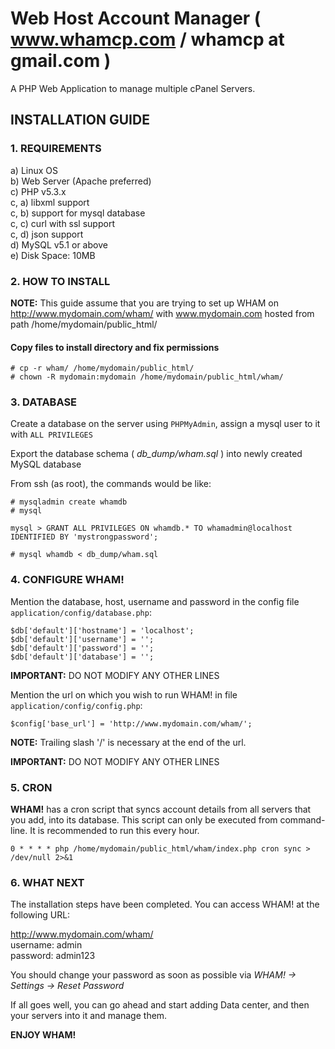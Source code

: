 
# Web Host Account Manager ( www.whamcp.com / whamcp at gmail.com )

A PHP Web Application to manage multiple cPanel Servers.  

## INSTALLATION GUIDE

### 1. REQUIREMENTS

a) Linux OS  
b) Web Server (Apache preferred)  
c) PHP v5.3.x  
	c, a) libxml support  
	c, b) support for mysql database  
	c, c) curl with ssl support  
	c, d) json support  
d) MySQL v5.1 or above  
e) Disk Space: 10MB  

### 2. HOW TO INSTALL

**NOTE:** This guide assume that you are trying to set up WHAM on http://www.mydomain.com/wham/ with www.mydomain.com hosted from path /home/mydomain/public_html/

#### Copy files to install directory and fix permissions
```
# cp -r wham/ /home/mydomain/public_html/
# chown -R mydomain:mydomain /home/mydomain/public_html/wham/
```
### 3. DATABASE

Create a database on the server using `PHPMyAdmin`, assign a mysql user to it with `ALL PRIVILEGES`

Export the database schema ( *db_dump/wham.sql* ) into newly created MySQL database

From ssh (as root), the commands would be like:
```
# mysqladmin create whamdb
# mysql

mysql > GRANT ALL PRIVILEGES ON whamdb.* TO whamadmin@localhost IDENTIFIED BY 'mystrongpassword';
```
```
# mysql whamdb < db_dump/wham.sql
```
### 4. CONFIGURE WHAM!

Mention the database, host, username and password in the config file `application/config/database.php`:
```
$db['default']['hostname'] = 'localhost';  
$db['default']['username'] = '';  
$db['default']['password'] = '';  
$db['default']['database'] = '';  
```
**IMPORTANT:** DO NOT MODIFY ANY OTHER LINES

Mention the url on which you wish to run WHAM! in file `application/config/config.php`:
```
$config['base_url']	= 'http://www.mydomain.com/wham/';
```
**NOTE:** Trailing slash '/' is necessary at the end of the url. 

**IMPORTANT:** DO NOT MODIFY ANY OTHER LINES  

### 5. CRON

**WHAM!** has a cron script that syncs account details from all servers that you add, into its database. This script can only be executed from command-line. It is recommended to run this every hour.
```
0 * * * * php /home/mydomain/public_html/wham/index.php cron sync > /dev/null 2>&1
```
### 6. WHAT NEXT

The installation steps have been completed. You can access WHAM! at the following URL:

http://www.mydomain.com/wham/  
username: admin  
password: admin123  

You should change your password as soon as possible via *WHAM! -> Settings -> Reset Password*

If all goes well, you can go ahead and start adding Data center, and then your servers into it and manage them.

**ENJOY WHAM!**
